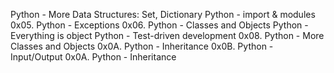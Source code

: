 Python - More Data Structures: Set, Dictionary
Python - import & modules
0x05. Python - Exceptions
0x06. Python - Classes and Objects
Python - Everything is object
Python - Test-driven development
0x08. Python - More Classes and Objects
0x0A. Python - Inheritance
0x0B. Python - Input/Output
0x0A. Python - Inheritance
